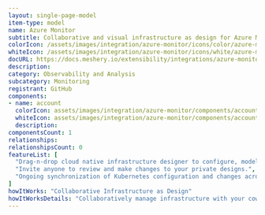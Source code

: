 ```yaml
---
layout: single-page-model
item-type: model
name: Azure Monitor
subtitle: Collaborative and visual infrastructure as design for Azure Monitor
colorIcon: /assets/images/integration/azure-monitor/icons/color/azure-monitor-color.svg
whiteIcon: /assets/images/integration/azure-monitor/icons/white/azure-monitor-white.svg
docURL: https://docs.meshery.io/extensibility/integrations/azure-monitor
description: 
category: Observability and Analysis
subcategory: Monitoring
registrant: GitHub
components: 
- name: account
  colorIcon: assets/images/integration/azure-monitor/components/account/icons/color/account-color.svg
  whiteIcon: assets/images/integration/azure-monitor/components/account/icons/white/account-white.svg
  description: 
componentsCount: 1
relationships: 
relationshipsCount: 0
featureList: [
  "Drag-n-drop cloud native infrastructure designer to configure, model, and deploy your workloads.",
  "Invite anyone to review and make changes to your private designs.",
  "Ongoing synchronization of Kubernetes configuration and changes across any number of clusters."
]
howItWorks: "Collaborative Infrastructure as Design"
howItWorksDetails: "Collaboratively manage infrastructure with your coworkers synchronously sharing the same designs."
---
```

